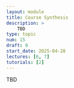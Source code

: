 ```yaml
---
layout: module
title: Course Synthesis
description: > 
    TBD
type: topic
num: 15
draft: 0
start_date: 2025-04-28
lectures: [6, 7]
tutorials: [2]
---
```


TBD
